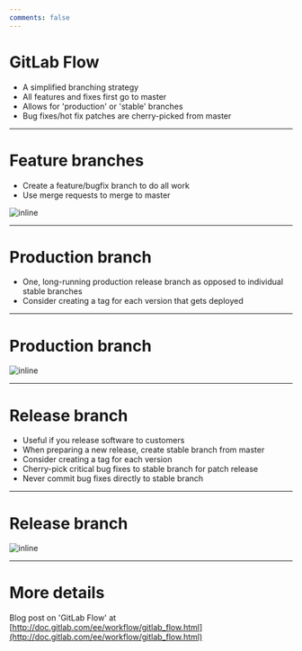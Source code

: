 ```yaml
---
comments: false
---
```


# GitLab Flow

- A simplified branching strategy
- All features and fixes first go to master
- Allows for 'production' or 'stable' branches
- Bug fixes/hot fix patches are cherry-picked from master

---

# Feature branches

- Create a feature/bugfix branch to do all work
- Use merge requests to merge to master

![inline](gitlab_flow/feature_branches.png)

---

# Production branch

- One, long-running production release branch
  as opposed to individual stable branches
- Consider creating a tag for each version that gets deployed

---

# Production branch

![inline](gitlab_flow/production_branch.png)

---

# Release branch

- Useful if you release software to customers
- When preparing a new release, create stable branch
  from master
- Consider creating a tag for each version
- Cherry-pick critical bug fixes to stable branch for patch release
- Never commit bug fixes directly to stable branch

---

# Release branch

![inline](gitlab_flow/release_branches.png)

---

# More details

Blog post on 'GitLab Flow' at
[http://doc.gitlab.com/ee/workflow/gitlab_flow.html](http://doc.gitlab.com/ee/workflow/gitlab_flow.html)
